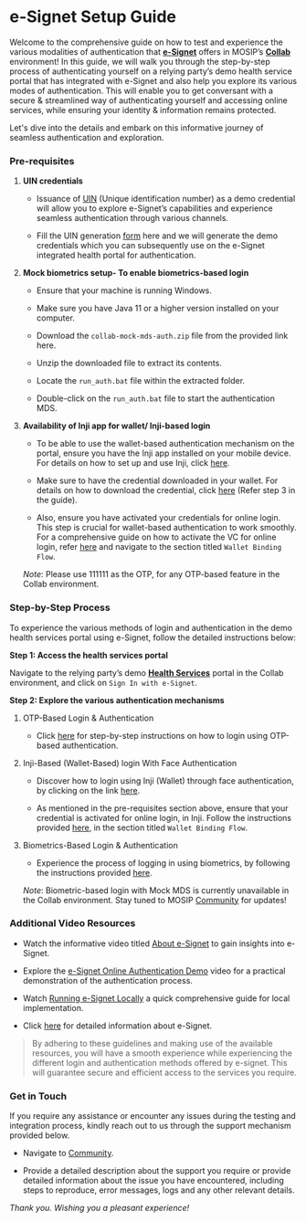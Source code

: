 # e-Signet Setup Guide

Welcome to the comprehensive guide on how to test and experience the various modalities of authentication that [**e-Signet**](https://docs.esignet.io/) offers in MOSIP’s [**Collab**](https://collab.mosip.net/) environment! In this guide, we will walk you through the step-by-step process of authenticating yourself on a relying party’s demo health service portal that has integrated with e-Signet and also help you explore its various modes of authentication. This will enable you to get conversant with a secure & streamlined way of authenticating yourself and accessing online services, while ensuring your identity & information remains protected. 

Let's dive into the details and embark on this informative journey of seamless authentication and exploration.

### Pre-requisites

1. **UIN credentials**

    * Issuance of [UIN](https://docs.mosip.io/1.2.0/id-lifecycle-management/identifiers#uin) (Unique identification number) as a demo credential will allow you to explore e-Signet’s capabilities and experience seamless authentication through various channels.

    * Fill the UIN generation [form](https://docs.google.com/forms/d/e/1FAIpQLSc2I0CQqlYRIrEmcJ3J3tKlYOVNcYNj88YZe4MMwU2RZTrjOA/viewform) here and we will generate the demo credentials which you can subsequently use on the e-Signet integrated health portal for authentication.

2. **Mock biometrics setup- To enable biometrics-based login**

    * Ensure that your machine is running Windows.

    * Make sure you have Java 11 or a higher version installed on your computer.

    * Download the `collab-mock-mds-auth.zip` file from the provided link here.

    * Unzip the downloaded file to extract its contents.

    * Locate the `run_auth.bat` file within the extracted folder.

    * Double-click on the `run_auth.bat` file to start the authentication MDS.

3. **Availability of Inji app for wallet/ Inji-based login**

    * To be able to use the wallet-based authentication mechanism on the portal, ensure you have the Inji app installed on your mobile device. For details on how to set up and use Inji, click [here](https://docs.mosip.io/1.2.0/collab-getting-started-guide/collab-inji-setup-guide). 

    * Make sure to have the credential downloaded in your wallet. For details on how to download the credential, click [here](https://docs.mosip.io/1.2.0/collab-getting-started-guide/collab-inji-setup-guide) (Refer step 3 in the guide). 

   * Also, ensure you have activated your credentials for online login. This step is crucial for wallet-based authentication to work smoothly. For a comprehensive guide on how to activate the VC for online login, refer [here](https://docs.mosip.io/1.2.0/modules/inji-user-guide#wallet-binding-flow) and navigate to the section titled `Wallet Binding Flow`.

   _Note_: Please use 111111 as the OTP, for any OTP-based feature in the Collab environment.

### Step-by-Step Process

To experience the various methods of login and authentication in the demo health services portal using e-Signet, follow the detailed instructions below:

**Step 1: Access the health services portal**

  Navigate to the relying party’s demo [**Health Services**](https://healthservices-esignet.collab.mosip.net/) portal in the Collab environment, and click on `Sign In with e-Signet`.

**Step 2: Explore the various authentication mechanisms**

1. OTP-Based Login & Authentication

    * Click [here](https://docs.esignet.io/esignet-end-user-guide/login-with-otp) for step-by-step instructions on how to login using OTP-based authentication.

2. Inji-Based (Wallet-Based) login With Face Authentication

    * Discover how to login using Inji (Wallet) through face authentication, by clicking on the link [here](https://docs.esignet.io/esignet-end-user-guide/login-flow-qr-code).

    * As mentioned in the pre-requisites section above, ensure that your credential is activated for online login, in Inji. Follow the instructions provided [here](https://docs.mosip.io/1.2.0/modules/inji-user-guide#wallet-binding-flow), in the section titled `Wallet Binding Flow`.

3. Biometrics-Based Login & Authentication

    * Experience the process of logging in using biometrics, by following the instructions provided [here](https://docs.esignet.io/esignet-end-user-guide/login-with-biometrics).
      
  
   _Note_: Biometric-based login with Mock MDS is currently unavailable in the Collab environment. Stay tuned to MOSIP [Community](https://community.mosip.io/) for updates!

### Additional Video Resources

* Watch the informative video titled [About e-Signet](https://www.youtube.com/watch?v=ZfUPRv71s_0,) to gain insights into e-Signet.

* Explore the [e-Signet Online Authentication Demo](https://www.youtube.com/watch?v=uNKlmw9KRFg) video for a practical demonstration of the authentication process.

* Watch [Running e-Signet Locally](https://youtu.be/nmIZl6Tmt68?si=odKFq3UUQrV1kb6H) a quick comprehensive guide for local implementation.

* Click [here](https://docs.esignet.io/) for detailed information about e-Signet.

> By adhering to these guidelines and making use of the available resources, you will have a smooth experience while experiencing the different login and authentication methods offered by e-signet. This will guarantee secure and efficient access to the services you require.

### Get in Touch

If you require any assistance or encounter any issues during the testing and integration process, kindly reach out to us through the support mechanism provided below.

* Navigate to [Community](https://www.mosip.io/community.php).

* Provide a detailed description about the support you require or provide detailed information about the issue you have encountered, including steps to reproduce, error messages, logs and any other relevant details.

_Thank you. Wishing you a pleasant experience!_
